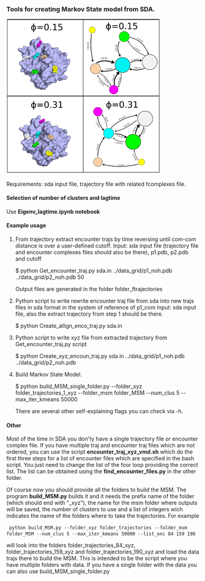### Tools for creating Markov State model from SDA.



<img src="https://github.com/RiccardoBecca/SDA_python_scripts/blob/main/MarkovStateModel/MSM_trypsin-ben.png?raw=true" alt="alt text" width="400">


Requirements: sda input file, trajectory file with related fcomplexes file.

#### Selection of number of clusters and lagtime

Use **Eigenv_lagtime.ipynb notebook**

#### Example usage

1. From trajectory extract encounter trajs by time reversing until com-com distance is over a user-defined cutoff.
    Input: sda input file (trajectory file and encounter complexes files should also be there), p1.pdb, p2.pdb and cutoff
   
    $ python  Get_encounter_traj.py sda.in ../data_grid/p1_noh.pdb ../data_grid/p2_noh.pdb 50

    Output files are generated in the folder folder_ftrajectories

2. Python script to write rewrite encounter traj file from sda into new trajs files in sda format in the system of reference of p1_com
    Input: sda input file, also the extract trajectory from step 1 should be there.

   $ python  Create_allign_enco_traj.py sda.in

3. Python script to write xyz file from extracted trajectory from Get_encounter_traj.py script

   $ python  Create_xyz_encoun_traj.py sda.in ../data_grid/p1_noh.pdb ../data_grid/p2_noh.pdb

4. Build Markov State Model.

    $ python build_MSM_single_folder.py --folder_xyz folder_trajectories_1_xyz --folder_msm folder_MSM --num_clus 5 --max_iter_kmeans 50000

    There are several other self-explaining flags you can check via -h.


#### Other

Most of the time in SDA you don'ty have a single trajectory file or encounter complex file. If you have multiple traj and encounter traj files which are not ordered, you can use the script **encounter_traj_xyz_vmd.sh** which do the first three steps for a list of encounter files which are specified in the bash script. You just need to change the list of the foor loop providing the correct list. The list can be obtained using the **find_encounter_files.py** in the other folder.

Of course now you should provide all the folders to build the MSM. The program **build_MSM.py** builds it and it needs the prefix name of the folder (which should end with "_xyz"), the name for the msm folder where outputs will be saved, the number of clusters to use and a list of integers wich indicates the name of the folders where to take the trajectories. For example

     python build_MSM.py --folder_xyz folder_trajectories --folder_msm folder_MSM --num_clus 5 --max_iter_kmeans 50000 --list_enc 84 159 190

will look into the folders folder_trajectories_84_xyz, folder_trajectories_159_xyz and folder_trajectories_190_xyz and load the data trajs there to build the MSM. This is intended to be the script where you have multiple folders with data. If you have a single folder with the data you can also use build_MSM_single_folder.py
